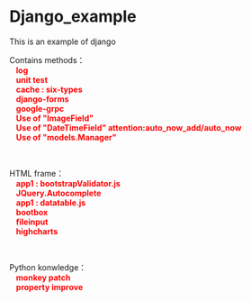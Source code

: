 # Django_example
This is an example of django

Contains methods：<br>
 <font color="red">
  &nbsp;&nbsp; **log**<br>
  &nbsp;&nbsp; **unit test**<br>
  &nbsp;&nbsp; **cache : six-types**<br> 
  &nbsp;&nbsp; **django-forms**<br> 
  &nbsp;&nbsp; **google-grpc**<br> 
  &nbsp;&nbsp; **Use of "ImageField"**<br>
  &nbsp;&nbsp; **Use of "DateTimeField"  attention:auto_now_add/auto_now**<br>
  &nbsp;&nbsp; **Use of "models.Manager"**<br>
</font>

<br>

HTML frame：<br>
 <font color="red">
  &nbsp;&nbsp; **app1 : bootstrapValidator.js**<br> 
  &nbsp;&nbsp; **JQuery.Autocomplete**<br>
  &nbsp;&nbsp; **app1 : datatable.js**<br> 
  &nbsp;&nbsp; **bootbox**<br>
  &nbsp;&nbsp; **fileinput**<br>
  &nbsp;&nbsp; **highcharts**<br>
</font>

<br>

Python konwledge：<br>
 <font color="red">
  &nbsp;&nbsp; **monkey patch**<br>
  &nbsp;&nbsp; **property improve**<br>
</font>
